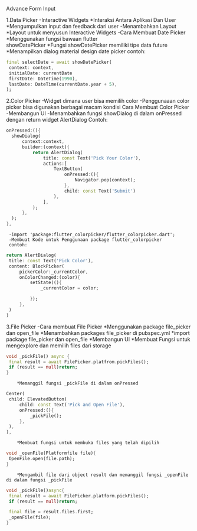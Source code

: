 Advance Form Input

1.Data Picker
    -Interactive Widgets
        *Interaksi Antara Aplikasi Dan User
        *Mengumpulkan input dan feedback dari user
    -Menambahkan Layout
        *Layout untuk menyusun Interactive Widgets
    -Cara Membuat Date Picker
        *Menggunakan fungsi bawaan flutter   
        showDatePicker
        *Fungsi showDatePicker memiliki tipe data future
        *Menampilkan dialog material design date picker
        contoh:
   ```dart
   final selectDate = await showDatePicker(
    context: context,
    initialDate: currentDate
    firstDate: DateTime(1990),
    lastDate: DateTime(currentDate.year + 5),
   );
   ```

2.Color Picker
    -Widget dimana user bisa memilih color
    -Penggunaaan color picker bisa digunakan berbagai macam kondisi
  Cara Membuat Color Picker
  -Membangun UI
  -Menambahkan fungsi showDialog di dalam onPressed dengan return widget AlertDialog
  Contoh:
  ```dart
  onPressed:(){
    showDialog(
        context:context,
        builder:(context){
            return AlertDialog(
                title: const Text('Pick Your Color'),
                actions:[
                    TextButton(
                        onPressed:(){
                            Navigator.pop(context);
                        },
                        child: const Text('Submit') 
                    ),
                ],
            );
        },
    );
  },
  ```
     -import 'package:flutter_colorpicker/flutter_colorpicker.dart';
     -Membuat Kode untuk Penggunaan package flutter_colorpicker
     contoh:
   ```dart
   return AlertDialog(
    title: const Text('Pick Color'),
    content: BlockPicker(
        pickerColor:_currentColor,
        onColorChanged:(color){
            setState((){
                _currentColor = color;

            });
        },
    )
   )
   ```

3.File Picker 
    -Cara membuat File Picker
        *Menggunakan package file_picker dan open_file
        *Menambahkan packages file_picker di pubspec.yml
        *import package file_picker dan open_file
        *Membangun UI
        *Membuat Fungsi untuk mengexplore dan memilih files dari storage 
   ```dart
   void _pickFile() async {
    final result = await FilePicker.platfrom.pickFiles();
    if (result == null)return;
   }
   ```
        *Memanggil fungsi _pickFile di dalam onPressed
   ```dart
   Center(
    child: ElevatedButton(
        child: const Text('Pick and Open File'),
        onPressed:(){
            _pickFile();
        },
    ),
   ),
   ```
        *Membuat fungsi untuk membuka files yang telah dipilih
   ```dart
   void _openFile(Platformfile file){
    OpenFile.open(file.path);
   }
   ```
        *Mengambil file dari object result dan memanggil fungsi _openFile di dalam fungsi _pickFile
   ```dart
   void _pickFile()async{
    final result = await FilePicker.platform.pickFiles();
    if (result == null)return;

    final file = result.files.first;
    _openFile(file);
   }
 


    
